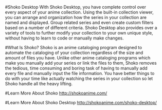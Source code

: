 #Shoko Desktop
With Shoko Desktop, you have complete control over every aspect of your anime collection. Using the built-in collection viewer, you can arrange and organization how the series in your collection are named and displayed. Group related series and even create custom filters based on a number of different criteria. Shoko Desktop also provides over a variety of tools to further modify your collection to your own unique style, without having to learn to code or manually make changes.

#What Is Shoko?
Shoko is an anime cataloging program designed to automate the cataloging of your collection regardless of the size and amount of files you have. Unlike other anime cataloging programs which make you manually add your series or link the files to them, Shoko removes the tedious, time consuming and boring task of having to manually add every file and manually input the file information. You have better things to do with your time like actually watching the series in your collection so let Shoko handle all the heavy lifting.

#Learn More About Shoko
http://shokoanime.com/

#Learn More About Shoko Desktop
http://shokoanime.com/shoko-desktop/